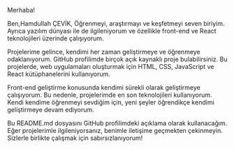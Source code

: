 Merhaba!

Ben,Hamdullah ÇEVİK, Öğrenmeyi, araştırmayı ve keşfetmeyi seven biriyim. Ayrıca yazılım dünyası ile de ilgileniyorum ve özellikle front-end ve React teknolojileri üzerinde çalışıyorum.

Projelerime gelince, kendimi her zaman geliştirmeye ve öğrenmeye odaklanıyorum. GitHub profilimde birçok açık kaynaklı proje bulabilirsiniz. Bu projelerde, web uygulamaları oluşturmak için HTML, CSS, JavaScript ve React kütüphanelerini kullanıyorum.

Front-end geliştirme konusunda kendimi sürekli olarak geliştirmeye çalışıyorum. Bu nedenle, projelerimde en son teknolojileri kullanıyorum. Kendi kendime öğrenmeyi sevdiğim için, yeni şeyler öğrendikçe kendimi geliştirmeye devam ediyorum.

Bu README.md dosyasını GitHub profilimdeki açıklama olarak kullanacağım. Eğer projelerimle ilgileniyorsanız, benimle iletişime geçmekten çekinmeyin. Sizlerle birlikte çalışmak için sabırsızlanıyorum!
